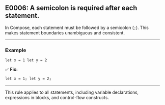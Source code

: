 ## E0006: A semicolon is required after each statement.

In Compose, each statement must be followed by a semicolon (`;`). This makes statement boundaries unambiguous and
consistent.

---

### Example

```compose error
let x = 1 let y = 2
```

✅ **Fix:**

```compose
let x = 1; let y = 2;
```

---

This rule applies to all statements, including variable declarations, expressions in blocks, and control-flow
constructs.
